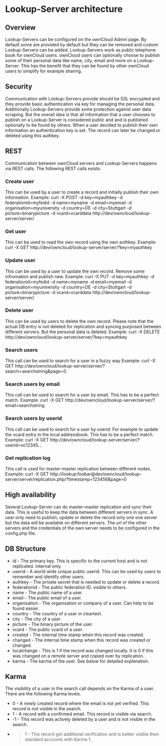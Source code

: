 # Lookup-Server architecture

## Overview
Lookup-Servers can be configured on the ownCloud Admin page. By default some are provided by default but they can be removed and custom Lookup-Servers can be added. Lookup-Servers work as public telephone book for ownCloud users. ownCloud users can optionally choose to publish some of their personal data like name, city, email and more on a Lookup-Server. This has the benefit that they can be found by other ownCloud users to simplify for example sharing.

## Security
Communication with Lookup-Servers provide should be SSL encrypted and they provide basic authentication via key for managing the personal data. Additionally Lookup-Servers provide some protection against user data scraping. But the overall idea is that all information that a user chooses to publish on a Lookup-Server is considered public and and is published optionally to be found by others. When a user decided to publish their own information an authentication key is set. The record can later be changed or deleted using this authkey.


## REST
Communication between ownCloud servers and Lookup-Servers happens via REST calls. The following REST calls exists:

### Create user
This can be used by a user to create a record and initially publish their own information.
Example:
curl -X POST -d key=myauthkey -d federationid=myfedid -d name=myname -d email=myemail -d organisation=myuniversity -d country=DE -d city=Stuttgart -d picture=binarypicture -d vcard=vcarddata http://dev/owncloud/lookup-server/server/

### Get user
This can be used to read the own record using the own authkey.
Example:
curl -X GET http://dev/owncloud/lookup-server/server/?key=myauthkey

### Update user
This can be used by a user to update the own record. Remove some infromation and publish new.
Example:
curl -X PUT -d key=myauthkey -d federationid=myfedid -d name=myname -d email=myemail -d organisation=myuniversity -d country=DE -d city=Stuttgart -d picture=binarypicture -d vcard=vcarddata http://dev/owncloud/lookup-server/server/

### Delete user
This can be used by users to delete the own record. Please note that the actual DB entry is not deleted for replication and syncing purposed between different servers. But the personal data is deleted.
Example:
curl -X DELETE http://dev/owncloud/lookup-server/server/?key=myauthkey

### Search users
This call can be used to search for a user in a fuzzy way
Example:
curl -X GET http://dev/owncloud/lookup-server/server/?search=searchstring\&page=0

### Search users by email
This call can be used to search for a user by email. This has to be a perfect match.
Example:
curl -X GET http://dev/owncloud/lookup-server/server/?email=searchstring

### Search users by userid
This call can be used to search for a user by userid. For example to update the vcard entry in the local addressbook. This has to be a perfect match.
Example:
curl -X GET http://dev/owncloud/lookup-server/server/?userid=oc12345...

### Get replication log
This call is used for master-master replication between different nodes.
Example:
curl -X GET http://lookup:foobar@dev/owncloud/lookup-server/server/replication.php/?timestamp=123456\&page=0  

## High availability
Several Lookup-Server can do master-master replication and sync their data. This is useful to keep the data between different servers in sync.
A user only need to publish, update or delete the record only one one server but the data will be available on different servers.
The url of the other servers and the credentials of the own server needs to be configured in the config.php file.


## DB Structure
* id - The primary key. This is specific to the current host and is not replicated. Internal only.
* userid - A world wide unique public userid. This can be used by users to remember and identify other users.
* authkey - The private secret that is needed to update or delete a record.
* federationid - The public federation ID. visible to others.
* name - The public name of a user.
* email - The public email of a user.
* organisation - The organisation or company of a user. Can help to be found easier.
* country - The country of a user in cleartext.
* city - The city of a user
* picture - The binary picture of the user.
* vcard - The public vcard of a user.
* created - The internal time stamp when this record was created.
* changed - The internal time stamp when this record was created or changed.
* localchange - This is 1 if the record was changed locally. It is 0 if this was changed on a remote server and copied over by replication.
* karma - The karma of the user. See below for detailed explenation.


## Karma
The visibility of a user in the search call depends on the Karma of a user. There are the following Karma levels.
* 0 - A newly created record where the email is not yet verified. This record is not visible in the search.
* 1 - A record with a confirmed email. This record is visible via search.
* -1 - This record was actively deleted by a user and is not visible in the search.
* >1 - This record got additional verification and is better visible then standard accounts with Karma 1.
